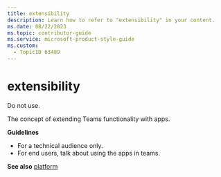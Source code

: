 ```yaml
---
title: extensibility
description: Learn how to refer to "extensibility" in your content.
ms.date: 08/22/2023
ms.topic: contributor-guide
ms.service: microsoft-product-style-guide
ms.custom:
  - TopicID 63489
---
```



# extensibility

Do not use.  

The concept of extending Teams functionality with apps.  

**Guidelines**  
- For a technical audience only.  
- For end users, talk about using the apps in teams.  

**See also** [platform](~/teams-style-guide/a-z-word-list/p/platform.md)  


